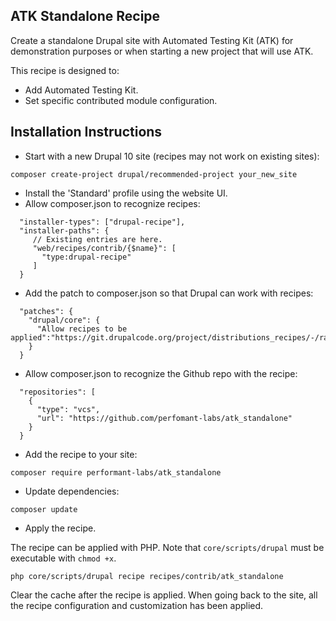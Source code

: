 ## ATK Standalone Recipe
Create a standalone Drupal site with Automated Testing Kit (ATK) for demonstration purposes
or when starting a new project that will use ATK.

This recipe is designed to:
- Add Automated Testing Kit.
- Set specific contributed module configuration.

## Installation Instructions

- Start with a new Drupal 10 site (recipes may not work on existing sites):
```
composer create-project drupal/recommended-project your_new_site
```
- Install the 'Standard' profile using the website UI.
- Allow composer.json to recognize recipes:
```  
  "installer-types": ["drupal-recipe"],
  "installer-paths": {
     // Existing entries are here.
     "web/recipes/contrib/{$name}": [
       "type:drupal-recipe"
     ]
  }
```
- Add the patch to composer.json so that Drupal can work with recipes:
```
  "patches": {
    "drupal/core": {
      "Allow recipes to be applied":"https://git.drupalcode.org/project/distributions_recipes/-/raw/patch/recipe.patch"
    }
  }
```
- Allow composer.json to recognize the Github repo with the recipe:
```
  "repositories": [
    {
      "type": "vcs",
      "url": "https://github.com/perfomant-labs/atk_standalone"
    }
  }
```
- Add the recipe to your site:
```
composer require performant-labs/atk_standalone
```
- Update dependencies:
```
composer update
```

- Apply the recipe.

The recipe can be applied with PHP. Note that `core/scripts/drupal` must be
executable with `chmod +x`.

```shell
php core/scripts/drupal recipe recipes/contrib/atk_standalone
```

Clear the cache after the recipe is applied. When going back to the site,
all the recipe configuration and customization has been applied.
